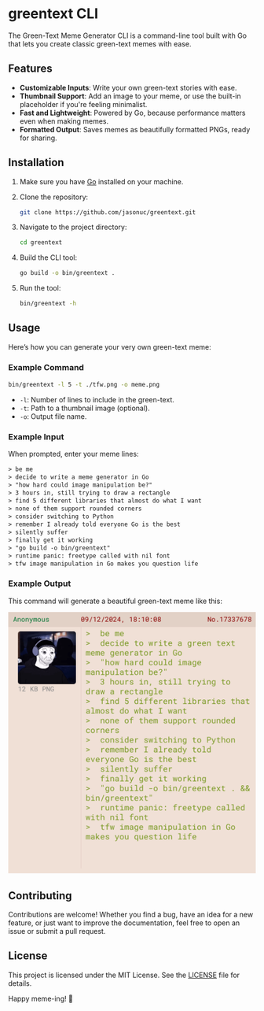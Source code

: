 # greentext CLI

The Green-Text Meme Generator CLI is a command-line tool built with Go that lets you create classic green-text memes with ease.

## Features

- **Customizable Inputs**: Write your own green-text stories with ease.
- **Thumbnail Support**: Add an image to your meme, or use the built-in placeholder if you're feeling minimalist.
- **Fast and Lightweight**: Powered by Go, because performance matters even when making memes.
- **Formatted Output**: Saves memes as beautifully formatted PNGs, ready for sharing.

## Installation

1. Make sure you have [Go](https://golang.org/dl/) installed on your machine.
2. Clone the repository:

   ```bash
   git clone https://github.com/jasonuc/greentext.git
   ```

3. Navigate to the project directory:

   ```bash
   cd greentext
   ```

4. Build the CLI tool:

   ```bash
   go build -o bin/greentext .
   ```

5. Run the tool:

   ```bash
   bin/greentext -h
   ```

## Usage

Here’s how you can generate your very own green-text meme:

### Example Command

```bash
bin/greentext -l 5 -t ./tfw.png -o meme.png
```

- `-l`: Number of lines to include in the green-text.
- `-t`: Path to a thumbnail image (optional).
- `-o`: Output file name.

### Example Input

When prompted, enter your meme lines:

```text
> be me
> decide to write a meme generator in Go
> "how hard could image manipulation be?"
> 3 hours in, still trying to draw a rectangle
> find 5 different libraries that almost do what I want
> none of them support rounded corners
> consider switching to Python
> remember I already told everyone Go is the best
> silently suffer
> finally get it working
> "go build -o bin/greentext"
> runtime panic: freetype called with nil font
> tfw image manipulation in Go makes you question life
```

### Example Output

This command will generate a beautiful green-text meme like this:

![Example Meme](example-meme.png)

## Contributing

Contributions are welcome! Whether you find a bug, have an idea for a new feature, or just want to improve the documentation, feel free to open an issue or submit a pull request.

## License

This project is licensed under the MIT License. See the [LICENSE](LICENSE) file for details.

Happy meme-ing! 🚀
